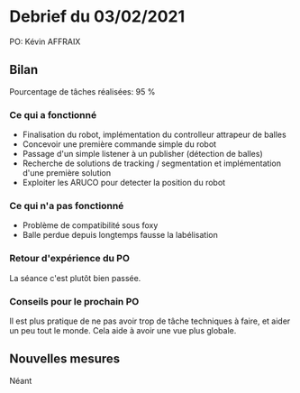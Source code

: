 # Debrief du 03/02/2021

PO: Kévin AFFRAIX

## Bilan

Pourcentage de tâches réalisées: 95 %

### Ce qui a fonctionné

* Finalisation du robot, implémentation du controlleur attrapeur de balles
* Concevoir une première commande simple du robot
* Passage d'un simple listener à un publisher (détection de balles)
* Recherche de solutions de tracking / segmentation et implémentation d'une première solution
* Exploiter les ARUCO pour detecter la position du robot

### Ce qui n'a pas fonctionné

* Problème de compatibilité sous foxy
* Balle perdue depuis longtemps fausse la labélisation

### Retour d'expérience du PO
La séance c'est plutôt bien passée.


### Conseils pour le prochain PO

Il est plus pratique de ne pas avoir trop de tâche techniques à faire, et aider un peu tout le monde. Cela aide à avoir une vue plus globale.

## Nouvelles mesures

Néant
